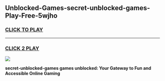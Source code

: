 
## Unblocked-Games-secret-unblocked-games-Play-Free-5wjho
<h3>
<a href="https://premium76.site?title=secret-unblocked-games&ref=18A1">CLICK TO PLAY</a></h3>
<hr>

<h3>
<a href="https://premium76.site?title=secret-unblocked-games&ref=18A1">CLICK 2 PLAY</a>
  
</h3>

<a href="https://premium76.site?title=secret-unblocked-games&ref=18A1"><img src="https://clearcache.store/games.png"></a>


**secret-unblocked-games games unblocked: Your Gateway to Fun and Accessible Online Gaming**
